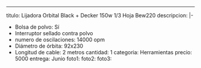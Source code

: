 ---
titulo: Lijadora Orbital Black + Decker 150w 1/3 Hoja Bew220
descripcion: |-
  - Bolsa de polvo: Sí
  - Interruptor sellado contra polvo
  - numero de oscilaciones: 14000 opm
  - Diámetro de órbita: 92x230
  - Longitud de cable: 2 metros
cantidad: 1
categoria: Herramientas
precio: 5000
entrega: Junio
foto1: 
foto2: 
foto3: 
